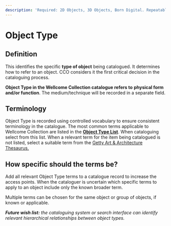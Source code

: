 ```yaml
---
description: 'Required: 2D Objects, 3D Objects, Born Digital. Repeatable'
---
```


# Object Type

## Definition

This identifies the specific **type of object** being catalogued. It determines how to refer to an object. CCO considers it the first critical decision in the cataloguing process.

**Object Type in the Wellcome Collection catalogue refers to** **physical form and/or function**. The medium/technique will be recorded in a separate field.

## Terminology

Object Type is recorded using controlled vocabulary to ensure consistent terminology in the catalogue.  The most common terms applicable to Wellcome Collection are listed in the [**Object Type List**](object-type-list.md). When cataloguing select from this list. When a relevant term for the item being catalogued is not listed, select a suitable term from the [Getty Art & Architecture Thesaurus.](https://www.getty.edu/research/tools/vocabularies/aat/)

## How specific should the terms be?

Add all relevant Object Type terms to a catalogue record to increase the access points. When the cataloguer is uncertain which specific terms to apply to an object include only the known broader term.

Multiple terms can be chosen for the same object or group of objects, if known or applicable.



_**Future wish list:** the cataloguing system or search interface can identify relevant hierarchical relationships between object types._ 

